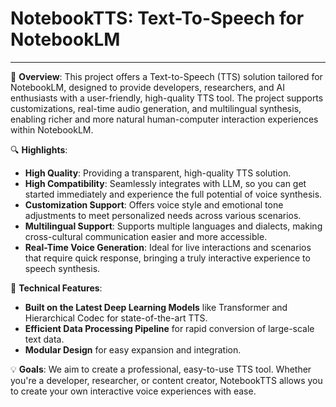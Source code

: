 # NotebookTTS: Text-To-Speech for NotebookLM

---

📜 **Overview**: This project offers a Text-to-Speech (TTS) solution tailored for NotebookLM, designed to provide developers, researchers, and AI enthusiasts with a user-friendly, high-quality TTS tool. The project supports customizations, real-time audio generation, and multilingual synthesis, enabling richer and more natural human-computer interaction experiences within NotebookLM.

🔍 **Highlights**:

- **High Quality**: Providing a transparent, high-quality TTS solution.
- **High Compatibility**: Seamlessly integrates with LLM, so you can get started immediately and experience the full potential of voice synthesis.
- **Customization Support**: Offers voice style and emotional tone adjustments to meet personalized needs across various scenarios.
- **Multilingual Support**: Supports multiple languages and dialects, making cross-cultural communication easier and more accessible.
- **Real-Time Voice Generation**: Ideal for live interactions and scenarios that require quick response, bringing a truly interactive experience to speech synthesis.

📐 **Technical Features**:
- **Built on the Latest Deep Learning Models** like Transformer and Hierarchical Codec for state-of-the-art TTS.
- **Efficient Data Processing Pipeline** for rapid conversion of large-scale text data.
- **Modular Design** for easy expansion and integration.

💡 **Goals**:
We aim to create a professional, easy-to-use TTS tool. Whether you're a developer, researcher, or content creator, NotebookTTS allows you to create your own interactive voice experiences with ease.

